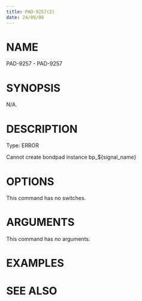 ```yaml
---
title: PAD-9257(2)
date: 24/09/08
---
```


# NAME

PAD-9257 - PAD-9257

# SYNOPSIS

N/A.

# DESCRIPTION

Type: ERROR

Cannot create bondpad instance bp_${signal_name}

# OPTIONS

This command has no switches.

# ARGUMENTS

This command has no arguments.

# EXAMPLES

# SEE ALSO
